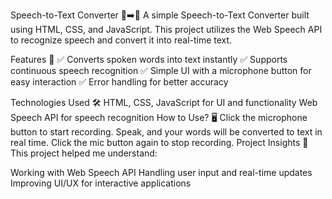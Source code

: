 Speech-to-Text Converter 🎤➡️📝
A simple Speech-to-Text Converter built using HTML, CSS, and JavaScript. This project utilizes the Web Speech API to recognize speech and convert it into real-time text.

Features 🚀
✅ Converts spoken words into text instantly
✅ Supports continuous speech recognition
✅ Simple UI with a microphone button for easy interaction
✅ Error handling for better accuracy

Technologies Used 🛠️
HTML, CSS, JavaScript for UI and functionality
Web Speech API for speech recognition
How to Use? 🖥️
Click the microphone button to start recording.
Speak, and your words will be converted to text in real time.
Click the mic button again to stop recording.
Project Insights 🎯
This project helped me understand:

Working with Web Speech API
Handling user input and real-time updates
Improving UI/UX for interactive applications
